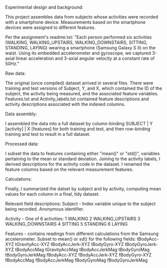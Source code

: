 Experimental design and background: 

  This project assembles data from subjects whose activities were recorded with a smartphone device.  Measurements based on the smartphone devices were assigned to different         features. 

  Per the assignment's readme.txt: "Each person performed six activities (WALKING, WALKING_UPSTAIRS, WALKING_DOWNSTAIRS, SITTING, STANDING, LAYING) wearing a smartphone (Samsung     Galaxy S II) on the waist. Using its embedded accelerometer and gyroscope, we captured 3-axial linear acceleration and 3-axial angular velocity at a constant rate of 50Hz."

Raw data: 
  
  The original (once compiled) dataset arrived in several files.  There were training and test versions of Subject, Y, and X, which contained the ID of the subject, the activity being measured, and the associated feature variables.  Features.txt and Activity_labels.txt contained feature descriptions and activity descriptions associated with the indexed columns. 

Data assembly:

  I assembled the data into a full dataset by column-binding SUBJECT | Y [activity] | X [features] for both training and test, and then row-binding training and test to result in a full dataset.

Processed data: 

  I subset the data to features containing either "mean()" or "std()", variables pertaining to the mean or standard deviation.  Joining to the activity labels, I derived descriptions for the activity code in the dataset.  I renamed the feature columns based on the relevant measurement features.  

Calculations: 

  Finally, I summarized the datset by subject and by activity, computing mean values for each column in a final, tidy dataset.
  
Relevant field descriptions:
Subject - 
Index variable unique to the subject being recorded.  Anonymous identifier.

Activity - One of 6 activities: 
1 WALKING
2 WALKING_UPSTAIRS
3 WALKING_DOWNSTAIRS
4 SITTING
5 STANDING
6 LAYING

Features - 
contains readings from different calculations from the Samsung accelerometer.  Subset to mean() or sd() for the following fields: 
    tBodyAcc-XYZ
    tGravityAcc-XYZ
    tBodyAccJerk-XYZ
    tBodyGyro-XYZ
    tBodyGyroJerk-XYZ
    tBodyAccMag
    tGravityAccMag
    tBodyAccJerkMag
    tBodyGyroMag
    tBodyGyroJerkMag
    fBodyAcc-XYZ
    fBodyAccJerk-XYZ
    fBodyGyro-XYZ
    fBodyAccMag
    fBodyAccJerkMag
    fBodyGyroMag
    fBodyGyroJerkMag
